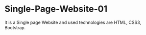 # Single-Page-Website-01
It is a Single page Website and used technologies are HTML, CSS3, Bootstrap.
